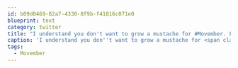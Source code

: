 ```yaml
---
id: b09d0469-82a7-4330-8f9b-f41816c071e0
blueprint: text
category: twitter
title: "I understand you don't want to grow a mustache for #Movember. Free your guilt by donating here:http://bit.ly/crcKhp"
caption: 'I understand you don''t want to grow a mustache for <span class="hashtag hashtag_local">#<a href="http://tweettemp.darylchymko.ca/?tag=movember">Movember</a>. Free your guilt by donating here:http://bit.ly/crcKhp'
tags:
  - Movember
---
```

